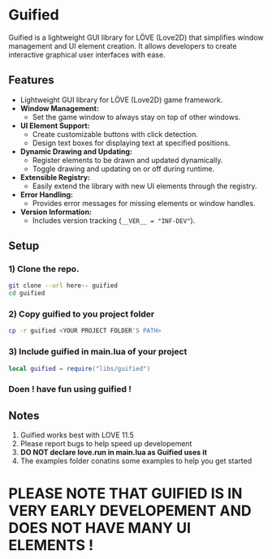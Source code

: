 # Guified

Guified is a lightweight GUI library for LÖVE (Love2D) that simplifies window management and UI element creation. It allows developers to create interactive graphical user interfaces with ease.

## Features

- Lightweight GUI library for LÖVE (Love2D) game framework.
- **Window Management:**
  - Set the game window to always stay on top of other windows.
- **UI Element Support:**
  - Create customizable buttons with click detection.
  - Design text boxes for displaying text at specified positions.
- **Dynamic Drawing and Updating:**
  - Register elements to be drawn and updated dynamically.
  - Toggle drawing and updating on or off during runtime.
- **Extensible Registry:**
  - Easily extend the library with new UI elements through the registry.
- **Error Handling:**
  - Provides error messages for missing elements or window handles.
- **Version Information:**
  - Includes version tracking (`__VER__ = "INF-DEV"`).

## Setup
### 1) Clone the repo.
```BASH
git clone --url here-- guified
cd guified
```
### 2) Copy guified to you project folder
```BASH
cp -r guified <YOUR PROJECT FOLDER'S PATH>
```
### 3) Include guified in main.lua of your project
```LUA
local guified = require("libs/guified")
```
### Doen ! have fun using guified !

## Notes
1) Guified works best with LOVE 11.5
2) Please report bugs to help speed up developement
3) **DO NOT declare love.run in main.lua as Guified uses it**
4) The examples folder conatins some examples to help you get started

# **PLEASE NOTE THAT GUIFIED IS IN VERY EARLY DEVELOPEMENT AND DOES NOT HAVE MANY UI ELEMENTS !**

